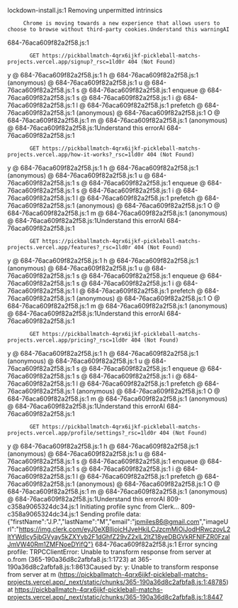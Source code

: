 lockdown-install.js:1 Removing unpermitted intrinsics

                
          
          
          
         Chrome is moving towards a new experience that allows users to choose to browse without third-party cookies.Understand this warningAI
684-76aca609f82a2f58.js:1 
            
            
           GET https://pickballmatch-4qrx6ijkf-pickleball-matchs-projects.vercel.app/signup?_rsc=1ld0r 404 (Not Found)
y @ 684-76aca609f82a2f58.js:1
h @ 684-76aca609f82a2f58.js:1
(anonymous) @ 684-76aca609f82a2f58.js:1
u @ 684-76aca609f82a2f58.js:1
s @ 684-76aca609f82a2f58.js:1
enqueue @ 684-76aca609f82a2f58.js:1
s @ 684-76aca609f82a2f58.js:1
i @ 684-76aca609f82a2f58.js:1
l @ 684-76aca609f82a2f58.js:1
prefetch @ 684-76aca609f82a2f58.js:1
(anonymous) @ 684-76aca609f82a2f58.js:1
O @ 684-76aca609f82a2f58.js:1
m @ 684-76aca609f82a2f58.js:1
(anonymous) @ 684-76aca609f82a2f58.js:1Understand this errorAI
684-76aca609f82a2f58.js:1 
            
            
           GET https://pickballmatch-4qrx6ijkf-pickleball-matchs-projects.vercel.app/how-it-works?_rsc=1ld0r 404 (Not Found)
y @ 684-76aca609f82a2f58.js:1
h @ 684-76aca609f82a2f58.js:1
(anonymous) @ 684-76aca609f82a2f58.js:1
u @ 684-76aca609f82a2f58.js:1
s @ 684-76aca609f82a2f58.js:1
enqueue @ 684-76aca609f82a2f58.js:1
s @ 684-76aca609f82a2f58.js:1
i @ 684-76aca609f82a2f58.js:1
l @ 684-76aca609f82a2f58.js:1
prefetch @ 684-76aca609f82a2f58.js:1
(anonymous) @ 684-76aca609f82a2f58.js:1
O @ 684-76aca609f82a2f58.js:1
m @ 684-76aca609f82a2f58.js:1
(anonymous) @ 684-76aca609f82a2f58.js:1Understand this errorAI
684-76aca609f82a2f58.js:1 
            
            
           GET https://pickballmatch-4qrx6ijkf-pickleball-matchs-projects.vercel.app/features?_rsc=1ld0r 404 (Not Found)
y @ 684-76aca609f82a2f58.js:1
h @ 684-76aca609f82a2f58.js:1
(anonymous) @ 684-76aca609f82a2f58.js:1
u @ 684-76aca609f82a2f58.js:1
s @ 684-76aca609f82a2f58.js:1
enqueue @ 684-76aca609f82a2f58.js:1
s @ 684-76aca609f82a2f58.js:1
i @ 684-76aca609f82a2f58.js:1
l @ 684-76aca609f82a2f58.js:1
prefetch @ 684-76aca609f82a2f58.js:1
(anonymous) @ 684-76aca609f82a2f58.js:1
O @ 684-76aca609f82a2f58.js:1
m @ 684-76aca609f82a2f58.js:1
(anonymous) @ 684-76aca609f82a2f58.js:1Understand this errorAI
684-76aca609f82a2f58.js:1 
            
            
           GET https://pickballmatch-4qrx6ijkf-pickleball-matchs-projects.vercel.app/pricing?_rsc=1ld0r 404 (Not Found)
y @ 684-76aca609f82a2f58.js:1
h @ 684-76aca609f82a2f58.js:1
(anonymous) @ 684-76aca609f82a2f58.js:1
u @ 684-76aca609f82a2f58.js:1
s @ 684-76aca609f82a2f58.js:1
enqueue @ 684-76aca609f82a2f58.js:1
s @ 684-76aca609f82a2f58.js:1
i @ 684-76aca609f82a2f58.js:1
l @ 684-76aca609f82a2f58.js:1
prefetch @ 684-76aca609f82a2f58.js:1
(anonymous) @ 684-76aca609f82a2f58.js:1
O @ 684-76aca609f82a2f58.js:1
m @ 684-76aca609f82a2f58.js:1
(anonymous) @ 684-76aca609f82a2f58.js:1Understand this errorAI
684-76aca609f82a2f58.js:1 
            
            
           GET https://pickballmatch-4qrx6ijkf-pickleball-matchs-projects.vercel.app/profile/settings?_rsc=1ld0r 404 (Not Found)
y @ 684-76aca609f82a2f58.js:1
h @ 684-76aca609f82a2f58.js:1
(anonymous) @ 684-76aca609f82a2f58.js:1
u @ 684-76aca609f82a2f58.js:1
s @ 684-76aca609f82a2f58.js:1
enqueue @ 684-76aca609f82a2f58.js:1
s @ 684-76aca609f82a2f58.js:1
i @ 684-76aca609f82a2f58.js:1
l @ 684-76aca609f82a2f58.js:1
prefetch @ 684-76aca609f82a2f58.js:1
(anonymous) @ 684-76aca609f82a2f58.js:1
O @ 684-76aca609f82a2f58.js:1
m @ 684-76aca609f82a2f58.js:1
(anonymous) @ 684-76aca609f82a2f58.js:1Understand this errorAI
809-c358a9065324dc34.js:1 Initiating profile sync from Clerk...
809-c358a9065324dc34.js:1 Sending profile data: {"firstName":"J.P.","lastName":"M","email":"jpmiles86@gmail.com","imageUrl":"https://img.clerk.com/eyJ0eXBlIjoicHJveHkiLCJzcmMiOiJodHRwczovL2ltYWdlcy5jbGVyay5kZXYvb2F1dGhfZ29vZ2xlL2ltZ18yeDBGVkRFNlFZR0FzalJmVW40Rm1ZMFNoeDYifQ"}
684-76aca609f82a2f58.js:1 Error syncing profile: TRPCClientError: Unable to transform response from server
    at o.from (365-190a36d8c2afbfa8.js:1:1723)
    at 365-190a36d8c2afbfa8.js:1:8613Caused by: y: Unable to transform response from server
    at m (https://pickballmatch-4qrx6ijkf-pickleball-matchs-projects.vercel.app/_next/static/chunks/365-190a36d8c2afbfa8.js:1:48785)
    at https://pickballmatch-4qrx6ijkf-pickleball-matchs-projects.vercel.app/_next/static/chunks/365-190a36d8c2afbfa8.js:1:8447
    